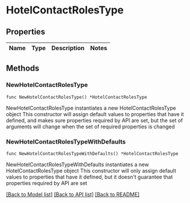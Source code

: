 # HotelContactRolesType

## Properties

Name | Type | Description | Notes
------------ | ------------- | ------------- | -------------

## Methods

### NewHotelContactRolesType

`func NewHotelContactRolesType() *HotelContactRolesType`

NewHotelContactRolesType instantiates a new HotelContactRolesType object
This constructor will assign default values to properties that have it defined,
and makes sure properties required by API are set, but the set of arguments
will change when the set of required properties is changed

### NewHotelContactRolesTypeWithDefaults

`func NewHotelContactRolesTypeWithDefaults() *HotelContactRolesType`

NewHotelContactRolesTypeWithDefaults instantiates a new HotelContactRolesType object
This constructor will only assign default values to properties that have it defined,
but it doesn't guarantee that properties required by API are set


[[Back to Model list]](../README.md#documentation-for-models) [[Back to API list]](../README.md#documentation-for-api-endpoints) [[Back to README]](../README.md)


